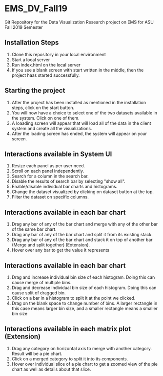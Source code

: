# EMS_DV_Fall19

Git Repository for the Data Visualization Research project on EMS for ASU Fall 2019 Semester

## Installation Steps
1. Clone this repository in your local environment
2. Start a local server
3. Run index.html on the local server
4. If you see a blank screen with start written in the middle, then the project haas started successfully.

## Starting the project
1. After the project has been installed as mentioned in the installation steps, click on the start button.
2. You will now have a choice to select one of the two datasets available in the system. Click on one of them.
3. A loaading screen will appear that will load all of the data in the client system and create all the visualizations.
4. After the loading screen has ended, the system will appear on your screen.

## Interactions available in System UI
1. Resize each panel as per user need.
2. Scroll on each panel independently.
3. Search for a column in the search bar.
4. Disable the results of search bar by selecting "show all".
5. Enable/disable individual bar charts and histograms.
6. Change the dataset visualized by clicking on dataset button at the top.
7. Filter the dataset on specific columns.

## Interactions available in each bar chart

1. Drag any bar of any of the bar chart and merge with any of the other bar of the same bar chart.
2. Drag any bar of any of the bar chart and split it from its existing stack.
3. Drag any bar of any of the bar chart and stack it on top of another bar (Merge and split together) (Extension).
4. Hover over any bar to get the value it represents

## Interactions available in each bar chart

1. Drag and increase individual bin size of each histogram. Doing this can cause merge of multiple bins.
2. Drag and decrease individual bin size of each histogram. Doing this can cause split of dragged bin.
3. Click on a bar in a histogram to split it at the point we clicked.
4. Drag on the blank space to change number of bins. A larger rectangle in this case means larger bin size, and a smaller rectangle means a smaller bin size

## Interactions available in each matrix plot (Extension)

1. Drag any category on horizontal axis to merge with another category. Result will be a pie chart.
2. Click on a merged category to split it into its components.
3. Hover over individual slice of a pie chart to get a zoomed view of the pie chart as well as details about that slice.
